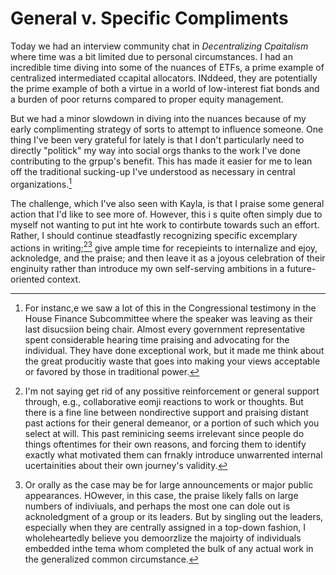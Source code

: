 # General v. Specific Compliments

Today we had an interview community chat in _Decentralizing Cpaitalism_ where time was a bit limited due to personal circumstances. I had an incredible time diving into some of the nuances of ETFs, a prime example of centralized intermediated ccapital allocators. INddeed, they are potentially the prime example of both a virtue in a world of low-interest fiat bonds and a burden of poor returns compared to proper equity management.

But we had a minor slowdown in diving into the nuances because of my early complimenting strategy of sorts to attempt to influence someone. One thing I've been very grateful for lately is that I don't particularly need to directly "politick" my way into social orgs thanks to the work I've done contributing to the grpup's benefit. This has made it easier for me to lean off the traditional sucking-up I've understood as necessary in central organizations.[^cong]

The challenge, which I've also seen with Kayla, is that I praise some general action that I'd like to see more of. However, this i s quite often simply due to myself not wanting to put int hte work to contirbute towards such an effort. Rather, I should continue steadfastly recognizing specific excemplary actions in writing;[^emojis][^oral] give ample time for recepieints to internalize and ejoy, acknoledge, and the praise; and then leave it as a joyous celebration of their enginuity rather than introduce my own self-serving ambitions in a future-oriented context.


[^cong]: For instanc,e we saw a lot of this in the Congressional testimony in the House Finance Subcommittee where the speaker was leaving as their last disucsiion being chair. Almost every government representative spent considerable hearing time praising and advocating for the individual. They have done exceptional work, but it made me think about the great producitiy waste that goes into making your views acceptable or favored by those in traditional power.
[^emojis]: I'm not saying get rid of any possitive reinforcement or general support through, e.g., collaborative eomji reactions to work or thoughts. But there is a fine line between nondirective support and praising distant past actions for their general demeanor, or a portion of such which you select at will. This past reminicing seems irrelevant since people do things oftentimes for their own reasons, and forcing them to identify exactly what motivated them can frnakly introduce unwarrented internal ucertainities about their own journey's validity.
[^oral]: Or orally as the case may be for large announcements or major public appearances. HOwever, in this case, the praise likely falls on large numbers of indiviuals, and perhaps the most one can dole out is acknoledgment of a group or its leaders. But by singling out the leaders, especially when they are centrally assigned in a top-down fashion, I wholeheartedly believe you demoorzlize the majoirty of individuals embedded inthe tema whom completed the bulk of any actual work in the generalized common circumstance.
